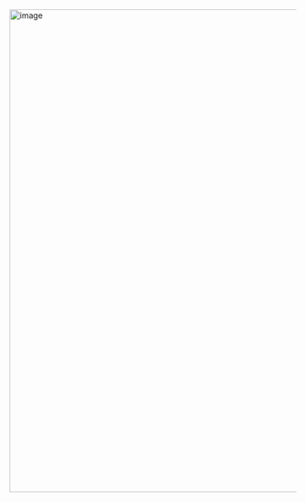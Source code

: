 <img width="848" alt="image" src="https://user-images.githubusercontent.com/79082708/216594596-9cb8b610-93e4-4158-b001-46720e2bb33f.png">
